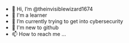 - 👋 Hi, I’m @theinvisiblewizard1674
- 👀 I'm a learner
- 🌱 I’m currently trying to get into cybersecurity 
- 💞️ I'm new to github
- 📫 How to reach me ...

<!---
theinvisiblewizard1674/theinvisiblewizard1674 is a ✨ special ✨ repository because its `README.md` (this file) appears on your GitHub profile.
You can click the Preview link to take a look at your changes.
--->
